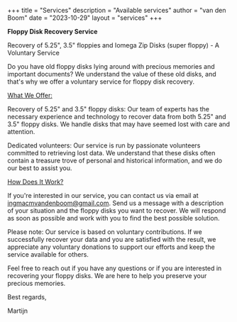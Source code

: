 +++
title = "Services"
description = "Available services"
author = "van den Boom"
date = "2023-10-29"
layout = "services"
+++

<b>Floppy Disk Recovery Service</b>

Recovery of 5.25", 3.5" floppies and Iomega Zip Disks (super floppy) - A Voluntary Service

Do you have old floppy disks lying around with precious memories and important documents? We understand the value of these old disks, and that's why we offer a voluntary service for floppy disk recovery.

<u>What We Offer:</u>

Recovery of 5.25" and 3.5" floppy disks: Our team of experts has the necessary experience and technology to recover data from both 5.25" and 3.5" floppy disks. We handle disks that may have seemed lost with care and attention.

Dedicated volunteers: Our service is run by passionate volunteers committed to retrieving lost data. We understand that these disks often contain a treasure trove of personal and historical information, and we do our best to assist you.

<u>How Does It Work?</u>

If you're interested in our service, you can contact us via email at ingmacmvandenboom@gmail.com. Send us a message with a description of your situation and the floppy disks you want to recover. We will respond as soon as possible and work with you to find the best possible solution.

Please note: Our service is based on voluntary contributions. If we successfully recover your data and you are satisfied with the result, we appreciate any voluntary donations to support our efforts and keep the service available for others.

Feel free to reach out if you have any questions or if you are interested in recovering your floppy disks. We are here to help you preserve your precious memories.

Best regards,

Martijn